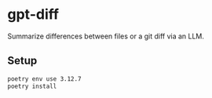 # gpt-diff
Summarize differences between files or a git diff via an LLM.

## Setup

```bash
poetry env use 3.12.7
poetry install
```

